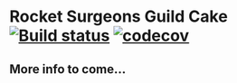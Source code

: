 # Rocket Surgeons Guild Cake [![Build status](https://ci.appveyor.com/api/projects/status/b46etpeae36xaj95/branch/master?svg=true)](https://ci.appveyor.com/project/david-driscoll/cake) [![codecov](https://codecov.io/gh/RocketSurgeonsGuild/Cake/branch/master/graph/badge.svg)](https://codecov.io/gh/RocketSurgeonsGuild/Cake)


## More info to come...
